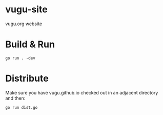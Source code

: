 # vugu-site
vugu.org website

# Build & Run

`go run . -dev`

# Distribute

Make sure you have vugu.github.io checked out in an adjacent directory and then:

`go run dist.go`

